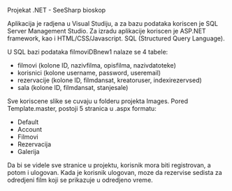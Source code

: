 Projekat .NET - SeeSharp bioskop

Aplikacija je radjena u Visual Studiju, a za bazu podataka koriscen je SQL Server Management Studio. 
Za izradu aplikacije koriscen je ASP.NET framework, kao i HTML/CSS/Javascript. SQL (Structured Query Language).

U SQL bazi podataka filmoviDBnew1 nalaze se 4 tabele:
- filmovi (kolone ID, nazivfilma, opisfilma, nazivdatoteke)
- korisnici (kolone username, password, useremail)
- rezervacije (kolone ID, filmdansat, kreatoruser, indexirezervsed)
- sala (kolone ID, filmdansat, stanjesale)

Sve koriscene slike se cuvaju u folderu projekta Images.
Pored Template.master, postoji 5 stranica u .aspx formatu:
- Default
- Account
- Filmovi
- Rezervacija
- Galerija

Da bi se videle sve stranice u projektu, korisnik mora biti registrovan, a potom i ulogovan.
Kada je korisnik ulogovan, moze da rezervise sedista za odredjeni film koji se prikazuje u odredjeno vreme.
